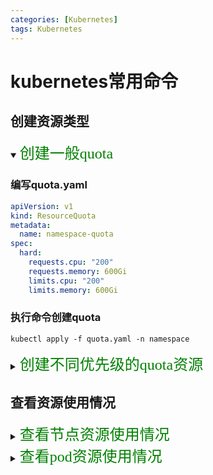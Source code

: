 ```yaml
---
categories: [Kubernetes]
tags: Kubernetes
---
```



# kubernetes常用命令

## 创建资源类型

<details open>
<summary><font face="黑体" color=green size=5>创建一般quota</font></summary>

### 编写quota.yaml
~~~yaml
apiVersion: v1
kind: ResourceQuota
metadata:
  name: namespace-quota
spec:
  hard:
    requests.cpu: "200"
    requests.memory: 600Gi
    limits.cpu: "200"
    limits.memory: 600Gi
~~~

### 执行命令创建quota
~~~shell
kubectl apply -f quota.yaml -n namespace
~~~

</details>



<details>
  <summary><font face="黑体" color=green size=5>创建不同优先级的quota资源</font></summary>

### [Pod 优先级和抢占](https://kubernetes.io/zh-cn/docs/concepts/scheduling-eviction/pod-priority-preemption/)
### 编写PriorityClass.yaml

~~~yaml
apiVersion: scheduling.k8s.io/v1
kind: PriorityClass
metadata:
  name: high
  namespace: bigdata
value: 1000000
globalDefault: false
description: "High priority class for bigdata-pro namespace pods"
---
apiVersion: scheduling.k8s.io/v1
kind: PriorityClass
metadata:
  name: medium
  namespace: bigdata
value: 100000
globalDefault: false
description: "Medium priority class for bigdata-pro namespace pods"
~~~

### 执行命令创建

~~~shell
kubectl apply -f PriorityClass.yaml
~~~

### 编写各个优先级的资源大小resourequota.yaml

~~~yaml
apiVersion: v1
kind: List
items:
  - apiVersion: v1
    kind: ResourceQuota
    metadata:
      name: bigdata-high
      namespace: bigdata
    spec:
      hard:
        limits.cpu: "20"
        limits.memory: 50Gi
        requests.cpu: "20"
        requests.memory: 50Gi
      scopeSelector:
        matchExpressions:
          - operator: In
            scopeName: PriorityClass
            values: ["high"]
  - apiVersion: v1
    kind: ResourceQuota
    metadata:
      name: bigdata-medium
      namespace: bigdata
    spec:
      hard:
        limits.cpu: "100"
        limits.memory: 200Gi
        requests.cpu: "100"
        requests.memory: 200Gi
      scopeSelector:
        matchExpressions:
          - operator: In
            scopeName: PriorityClass
            values: ["medium"]
  - apiVersion: v1
    kind: ResourceQuota
    metadata:
      name: namespace-quota
      namespace: bigdata
    spec:
      hard:
        requests.cpu: "120"
        requests.memory: 250Gi
        limits.cpu: "120"
        limits.memory: 250Gi
~~~
### 执行命令创建

~~~shell
kubectl apply -f resourequota.yaml
~~~
</details>



## 查看资源使用情况


<details>
<summary><font face="黑体" color=green size=5>查看节点资源使用情况</font></summary>

~~~shell
# 查看使用情况
kubectl top node

# 查看使用情况并排序
kubectl top node --sort-by='memory'/'cpu'
~~~
</details>

<details>
<summary><font face="黑体" color=green size=5>查看pod资源使用情况</font></summary>

~~~shell
# 查看使用情况
kubectl top pod

# 查看使用情况并排序
kubectl top pod --sort-by='memory'/'cpu'
~~~
</details>





 

 
